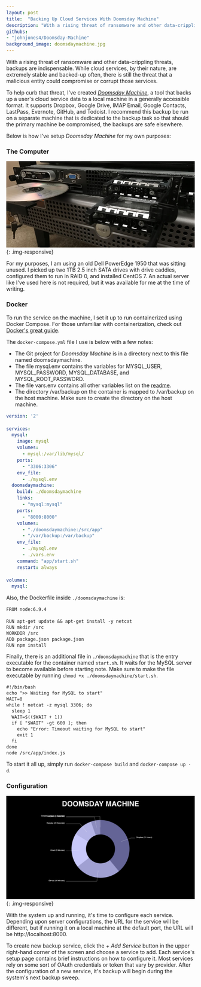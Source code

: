 ```yaml
---
layout: post
title:  "Backing Up Cloud Services With Doomsday Machine"
description: "With a rising threat of ransomware and other data-crippling threats, backups are indispensable. While cloud services, by their nature, are extremely stable and backed-up often, there is still the threat that a malicious entity could compromise or corrupt those services."
githubs:
- "johnjones4/Doomsday-Machine"
background_image: doomsdaymachine.jpg
---
```


With a rising threat of ransomware and other data-crippling threats, backups are indispensable. While cloud services, by their nature, are extremely stable and backed-up often, there is still the threat that a malicious entity could compromise or corrupt those services.

To help curb that threat, I've created [*Doomsday Machine*](https://github.com/johnjones4/Doomsday-Machine), a tool that backs up a user's cloud service data to a local machine in a generally accessible format. It supports Dropbox, Google Drive, IMAP Email, Google Contacts, LastPass, Evernote, GitHub, and Todoist. I recommend this backup be run on a separate machine that is dedicated to the backup task so that should the primary machine be compromised, the backups are safe elsewhere.

Below is how I've setup *Doomsday Machine* for my own purposes:

### The Computer

![Backup server](/img/doomsdaymachine_server.jpg){: .img-responsive}

For my purposes, I am using an old Dell PowerEdge 1950 that was sitting unused. I picked up two 1TB 2.5 inch SATA drives with drive caddies, configured them to run in RAID 0, and installed CentOS 7. An actual server like I've used here is not required, but it was available for me at the time of writing.

### Docker

To run the service on the machine, I set it up to run containerized using Docker Compose. For those unfamiliar with containerization, check out [Docker's great guide](https://www.docker.com/what-docker).

The `docker-compose.yml` file I use is below with a few notes:

* The Git project for *Doomsday Machine* is in a directory next to this file named doomsdaymachine.
* The file mysql.env contains the variables for MYSQL_USER, MYSQL_PASSWORD, MYSQL_DATABASE, and MYSQL_ROOT_PASSWORD.
* The file vars.env contains all other variables list on the [readme](https://github.com/johnjones4/Doomsday-Machine/blob/master/Readme.md).
* The directory /var/backup on the container is mapped to /var/backup on the host machine. Make sure to create the directory on the host machine.

```yaml
version: '2'

services:
  mysql:
    image: mysql
    volumes:
      - mysql:/var/lib/mysql/
    ports:
      - "3306:3306"
    env_file:
      - ./mysql.env
  doomsdaymachine:
    build: ./doomsdaymachine
    links:
      - "mysql:mysql"
    ports:
      - "8000:8000"
    volumes:
      - "./doomsdaymachine:/src/app"
      - "/var/backup:/var/backup"
    env_file:
      - ./mysql.env
      - ./vars.env
    command: "app/start.sh"
    restart: always

volumes:
  mysql:
```

Also, the Dockerfile inside `./doomsdaymachine` is:

```
FROM node:6.9.4

RUN apt-get update && apt-get install -y netcat
RUN mkdir /src
WORKDIR /src
ADD package.json package.json
RUN npm install
```

Finally, there is an additional file in `./doomsdaymachine` that is the entry executable for the container named `start.sh`. It waits for the MySQL server to become available before starting note. Make sure to make the file executable by running `chmod +x ./doomsdaymachine/start.sh`.

```
#!/bin/bash
echo ">> Waiting for MySQL to start"
WAIT=0
while ! netcat -z mysql 3306; do
  sleep 1
  WAIT=$(($WAIT + 1))
  if [ "$WAIT" -gt 600 ]; then
    echo "Error: Timeout waiting for MySQL to start"
    exit 1
  fi
done
node /src/app/index.js
```

To start it all up, simply run `docker-compose build` and `docker-compose up -d`.

### Configuration

![Doomsday Machine screenshot](https://raw.githubusercontent.com/johnjones4/Doomsday-Machine/master/screenshot.png){: .img-responsive}

With the system up and running, it's time to configure each service. Depending upon server configurations, the URL for the service will be different, but if running it on a local machine at the default port, the URL will be http://localhost:8000.

To create new backup service, click the *+ Add Service* button in the upper right-hand corner of the screen and choose a service to add. Each service's setup page contains brief instructions on how to configure it. Most services rely on some sort of OAuth credentials or token that vary by provider. After the configuration of a new service, it's backup will begin during the system's next backup sweep.
